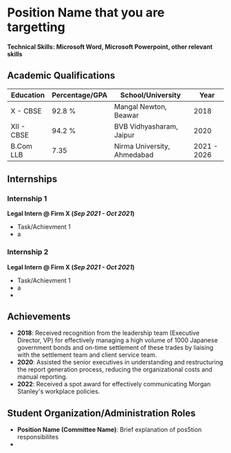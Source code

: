 # Position Name that you are targetting

#### Technical Skills: Microsoft Word, Microsoft Powerpoint, other relevant skills

## Academic Qualifications	

| Education  | Percentage/GPA |        School/University          |     Year      |
|------------|----------------|-----------------------------------|---------------|
|  X - CBSE  |     92.8 %     |     Mangal Newton, Beawar         |     2018      |
| XII - CBSE |     94.2 %     |    BVB Vidhyasharam, Jaipur       |     2020      |
| B.Com LLB  |      7.35      |    Nirma University, Ahmedabad    |  2021 - 2026  |


<!-- This is a comment and will not be visible in the rendered README.md 
## Work Experience
**Position Name @ Company Employer Name (_Oct 2022 - Present_)** -->

## Internships

### Internship 1
**Legal Intern @ Firm X (_Sep 2021 - Oct 2021_)**
- Task/Achievment 1
- a

### Internship 2
**Legal Intern @ Firm X (_Sep 2021 - Oct 2021_)**
- Task/Achievment 1
- a
- 

## Achievements
- **2018**: Received recognition from the leadership team (Executive Director, VP) for effectively managing a high volume of 1000 Japanese government bonds and on-time settlement of these trades by liaising with the settlement team and client service team.
- **2020**: Assisted the senior executives in understanding and restructuring the report generation process, reducing the organizational costs and manual reporting.
- **2022**: Received a spot award for effectively communicating Morgan Stanley's workplace policies.

## Student Organization/Administration Roles
- **Position Name (Committee Name)**: Brief explanation of pos5tion responsibilites
- 




